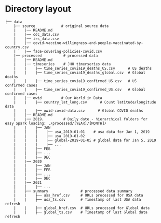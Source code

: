 # Directory layout

    ├── data    
        ├── source            # original source data
        |    |── README.md
        |    |── cdc_data.csv
        |    |── irs_data.csv
        |    |── covid-vaccine-willingness-and-people-vaccinated-by-country.csv
        |    |── face-covering-policies-covid.csv
        |── processed          # processed data
        |    |── README.md     
        |    |── timeseries    # JHU timerseries data
        |    |    |── time_series_covia19_deaths_US.csv      # US deaths
        |    |    |── time_series_covia19_deaths_global.csv  # Global deaths
        |    |    |── time_series_covia19_confirmed_US.csv   # US confirmed cases
        |    |    |── time_series_covia19_confirmed_US.csv   # Global confirmed cases
        |    |── owid         # Our World in Data
        |    |    |── country_lat_long.csv      # Count latitude/longitude data
        |    |    |── owid-covid-data.csv      # Global COVID deaths
        |    |── README.md       
        |    |── 2019.         # Daily date - hierarchical folders for easy Spark loading: ./processed/[YEAR]/[MONTH]/
        |    |    |── JAN
        |    |    |    |── usa_2019-01-01    # usa data for Jan 1, 2019
        |    |    |    |── usa_2019-01-02
        |    |    |    |── global-2019-01-05 # global data for Jan 5, 2019
        |    |    |    |── ...
        |    |    |── FEB
        |    |    |── ...
        |    |    |── DEC
        |    |── 2020
        |    |    |── JAN
        |    |    |── FEB
        |    |    |── ...
        |    |    |── DEC
        |    |── 2021
        |    |    |── ...
        |    ├── summary               # processed data summary
        |    |    ├── usa_href.csv     # URLs processed for USA data
        |    |    ├── usa_ts.csv       # Timestamp of last USA data refresh
        |    |    ├── global_href.csv  # URLs processed for Global data
        |    |    ├── global_ts.csv    # Timestamp of last Global data refresh
